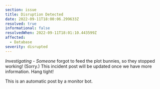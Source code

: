 ```yaml
---
section: issue
title: Disruption Detected
date: 2022-09-11T18:00:06.299633Z
resolved: true
informational: false
resolvedWhen: 2022-09-11T18:01:10.443599Z
affected:
  - Database
severity: disrupted
---
```

*Investigating* - _Someone_ forgot to feed the plot bunnies, so they stopped working! (Sorry.) This incident post will be updated once we have more information. Hang tight!

This is an automatic post by a monitor bot.
        
